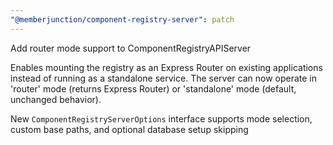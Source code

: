 ```yaml
---
"@memberjunction/component-registry-server": patch
---
```


Add router mode support to ComponentRegistryAPIServer

Enables mounting the registry as an Express Router on existing
applications instead of running as a standalone service. The
server can now operate in 'router' mode (returns Express Router)
or 'standalone' mode (default, unchanged behavior).

New `ComponentRegistryServerOptions` interface supports mode
selection, custom base paths, and optional database setup
skipping
